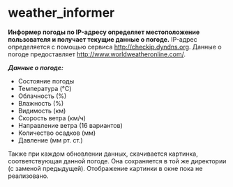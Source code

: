 # weather_informer

**Информер погоды по IP-адресу определяет местоположение пользователя и получает текущие данные о погоде.**
IP-адрес определяется с помощью сервиса http://checkip.dyndns.org. Данные о погоде предоставляет http://www.worldweatheronline.com/.

***Данные о погоде:***

* Состояние погоды
* Температура (°C)
* Облачность (%)
* Влажность (%)
* Видимость (км)
* Скорость ветра (км/ч)
* Направление ветра (16 вариантов)
* Количество осадков (мм)
* Давление (мм рт. ст.)

Также при каждом обновлении данных, скачивается картинка, соответствующая данной погоде. Она сохраняется в той же директории (с заменой предыдущей). Отображение картинки в окне пока не реализовано.
